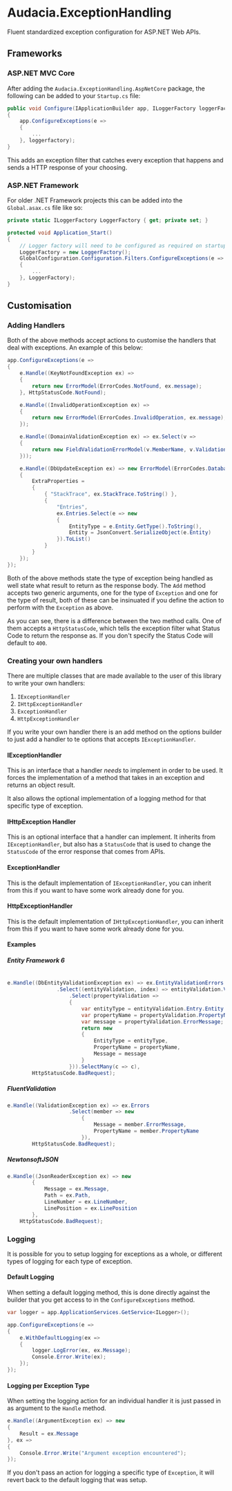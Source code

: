 # Audacia.ExceptionHandling

Fluent standardized exception configuration for ASP.NET Web APIs.

## Frameworks

### ASP.NET MVC Core

After adding the `Audacia.ExceptionHandling.AspNetCore` package, the following can be added to your `Startup.cs` file:

```csharp
public void Configure(IApplicationBuilder app, ILoggerFactory loggerFactory)
{
    app.ConfigureExceptions(e =>
    {
        ...
    }, loggerfactory);
}
```

This adds an exception filter that catches every exception that happens and sends a HTTP response of your choosing.

### ASP.NET Framework

For older .NET Framework projects this can be added into the `Global.asax.cs` file like so:

```csharp
private static ILoggerFactory LoggerFactory { get; private set; }

protected void Application_Start()
{
    // Logger factory will need to be configured as required on startup
    LoggerFactory = new LoggerFactory();
    GlobalConfiguration.Configuration.Filters.ConfigureExceptions(e =>
    {
        ...
    }, LoggerFactory);
}
```

## Customisation

### Adding Handlers

Both of the above methods accept actions to customise the handlers that deal with exceptions. An example of this below:

```csharp
app.ConfigureExceptions(e =>
{
    e.Handle((KeyNotFoundException ex) =>
    {
        return new ErrorModel(ErrorCodes.NotFound, ex.message);
    }, HttpStatusCode.NotFound);

    e.Handle((InvalidOperationException ex) =>
    {
        return new ErrorModel(ErrorCodes.InvalidOperation, ex.message);
    });

    e.Handle((DomainValidationException ex) => ex.Select(v => 
    {
        return new FieldValidationErrorModel(v.MemberName, v.ValidationMessage);
    }));

    e.Handle((DbUpdateException ex) => new ErrorModel(ErrorCodes.DatabaseUpdateFailure, ex.Message)
    {
        ExtraProperties =
        {
            { "StackTrace", ex.StackTrace.ToString() },
            {
                "Entries", 
                ex.Entries.Select(e => new
                {
                    EntityType = e.Entity.GetType().ToString(),
                    Entity = JsonConvert.SerializeObject(e.Entity)
                }).ToList()
            }
        }
    });
});
```

Both of the above methods state the type of exception being handled as well state what result to return as the response body. The `Add` method accepts two generic arguments, one for the type of `Exception` and one for the type of result, both of these can be insinuated if you define the action to perform with the `Exception` as above.

As you can see, there is a difference between the two method calls. One of them accepts a `HttpStatusCode`, which tells the exception filter what Status Code to return the response as. If you don't specify the Status Code will default to `400`.

### Creating your own handlers

There are multiple classes that are made available to the user of this library to write your own handlers:

1. `IExceptionHandler`
2. `IHttpExceptionHandler`
3. `ExceptionHandler`
4. `HttpExceptionHandler`

If you write your own handler there is an add method on the options builder to just add a handler to te options that accepts `IExceptionHandler`.

#### IExceptionHandler

This is an interface that a handler _needs_ to implement in order to be used. It forces the implementation of a method that takes in an exception and returns an object result.

It also allows the optional implementation of a logging method for that specific type of exception.

#### IHttpException Handler

This is an optional interface that a handler can implement. It inherits from `IExceptionHandler`, but also has a `StatusCode` that is used to change the `StatusCode` of the error response that comes from APIs.

#### ExceptionHandler

This is the default implementation of `IExceptionHandler`, you can inherit from this if you want to have some work already done for you.

#### HttpExceptionHandler

This is the default implementation of `IHttpExceptionHandler`, you can inherit from this if you want to have some work already done for you.

#### Examples

##### Entity Framework 6

```csharp

e.Handle((DbEntityValidationException ex) => ex.EntityValidationErrors
                .Select((entityValidation, index) => entityValidation.ValidationErrors
                    .Select(propertyValidation =>
                    {
                        var entityType = entityValidation.Entry.Entity.GetType().Name;
                        var propertyName = propertyValidation.PropertyName;
                        var message = propertyValidation.ErrorMessage;
                        return new
                        {
                            EntityType = entityType,
                            PropertyName = propertyName,
                            Message = message
                        }
                    })).SelectMany(c => c),
        HttpStatusCode.BadRequest);
```

##### FluentValidation

```csharp
e.Handle((ValidationException ex) => ex.Errors
                    .Select(member => new
                        {
                            Message = member.ErrorMessage,
                            PropertyName = member.PropertyName
                        }),
        HttpStatusCode.BadRequest);
```

##### NewtonsoftJSON

```csharp
e.Handle((JsonReaderException ex) => new
        {
            Message = ex.Message,
            Path = ex.Path,
            LineNumber = ex.LineNumber,
            LinePosition = ex.LinePosition
        },
    HttpStatusCode.BadRequest);
```

### Logging

It is possible for you to setup logging for exceptions as a whole, or different types of logging for each type of exception.

#### Default Logging

When setting a default logging method, this is done directly against the builder that you get access to in the `ConfigureExceptions` method.

```csharp
var logger = app.ApplicationServices.GetService<ILogger>();

app.ConfigureExceptions(e =>
{
    e.WithDefaultLogging(ex =>
    {
        logger.LogError(ex, ex.Message);
        Console.Error.Write(ex);
    });
});
```

#### Logging per Exception Type

When setting the logging action for an individual handler it is just passed in as argument to the `Handle` method.

```csharp
e.Handle((ArgumentException ex) => new
{
    Result = ex.Message
}, ex =>
{
    Console.Error.Write("Argument exception encountered");
});
```

If you don't pass an action for logging a specific type of `Exception`, it will revert back to the default logging that was setup.
